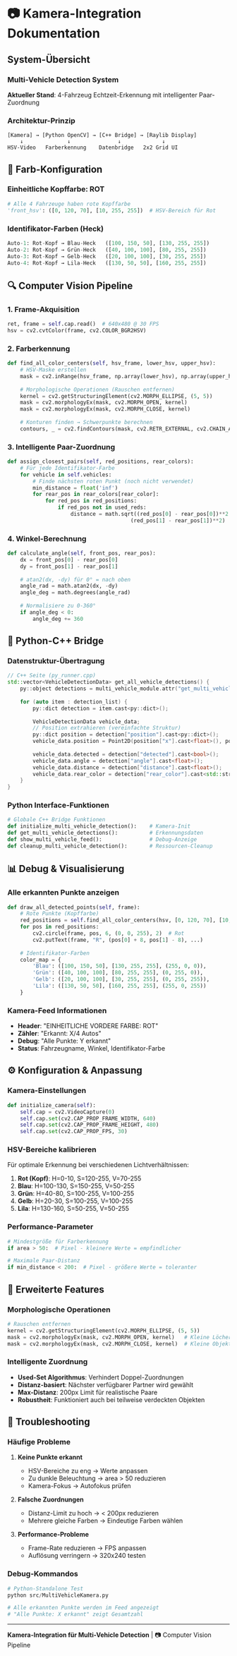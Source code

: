 # 📷 Kamera-Integration Dokumentation

## System-Übersicht

### Multi-Vehicle Detection System
**Aktueller Stand**: 4-Fahrzeug Echtzeit-Erkennung mit intelligenter Paar-Zuordnung

### Architektur-Prinzip
```
[Kamera] → [Python OpenCV] → [C++ Bridge] → [Raylib Display]
    ↓              ↓               ↓             ↓
HSV-Video   Farberkennung    Datenbridge   2x2 Grid UI
```

## 🎨 Farb-Konfiguration

### Einheitliche Kopffarbe: ROT
```python
# Alle 4 Fahrzeuge haben rote Kopffarbe
'front_hsv': ([0, 120, 70], [10, 255, 255])  # HSV-Bereich für Rot
```

### Identifikator-Farben (Heck)
```python
Auto-1: Rot-Kopf → Blau-Heck   ([100, 150, 50], [130, 255, 255])
Auto-2: Rot-Kopf → Grün-Heck   ([40, 100, 100], [80, 255, 255]) 
Auto-3: Rot-Kopf → Gelb-Heck   ([20, 100, 100], [30, 255, 255])
Auto-4: Rot-Kopf → Lila-Heck   ([130, 50, 50], [160, 255, 255])
```

## 🔍 Computer Vision Pipeline

### 1. Frame-Akquisition
```python
ret, frame = self.cap.read()  # 640x480 @ 30 FPS
hsv = cv2.cvtColor(frame, cv2.COLOR_BGR2HSV)
```

### 2. Farberkennung
```python
def find_all_color_centers(self, hsv_frame, lower_hsv, upper_hsv):
    # HSV-Maske erstellen
    mask = cv2.inRange(hsv_frame, np.array(lower_hsv), np.array(upper_hsv))
    
    # Morphologische Operationen (Rauschen entfernen)
    kernel = cv2.getStructuringElement(cv2.MORPH_ELLIPSE, (5, 5))
    mask = cv2.morphologyEx(mask, cv2.MORPH_OPEN, kernel)
    mask = cv2.morphologyEx(mask, cv2.MORPH_CLOSE, kernel)
    
    # Konturen finden → Schwerpunkte berechnen
    contours, _ = cv2.findContours(mask, cv2.RETR_EXTERNAL, cv2.CHAIN_APPROX_SIMPLE)
```

### 3. Intelligente Paar-Zuordnung
```python
def assign_closest_pairs(self, red_positions, rear_colors):
    # Für jede Identifikator-Farbe
    for vehicle in self.vehicles:
        # Finde nächsten roten Punkt (noch nicht verwendet)
        min_distance = float('inf')
        for rear_pos in rear_colors[rear_color]:
            for red_pos in red_positions:
                if red_pos not in used_reds:
                    distance = math.sqrt((red_pos[0] - rear_pos[0])**2 + 
                                       (red_pos[1] - rear_pos[1])**2)
```

### 4. Winkel-Berechnung
```python
def calculate_angle(self, front_pos, rear_pos):
    dx = front_pos[0] - rear_pos[0]
    dy = front_pos[1] - rear_pos[1]
    
    # atan2(dx, -dy) für 0° = nach oben
    angle_rad = math.atan2(dx, -dy)
    angle_deg = math.degrees(angle_rad)
    
    # Normalisiere zu 0-360°
    if angle_deg < 0:
        angle_deg += 360
```

## 🔗 Python-C++ Bridge

### Datenstruktur-Übertragung
```cpp
// C++ Seite (py_runner.cpp)
std::vector<VehicleDetectionData> get_all_vehicle_detections() {
    py::object detections = multi_vehicle_module.attr("get_multi_vehicle_detections")();
    
    for (auto item : detection_list) {
        py::dict detection = item.cast<py::dict>();
        
        VehicleDetectionData vehicle_data;
        // Position extrahieren (vereinfachte Struktur)
        py::dict position = detection["position"].cast<py::dict>();
        vehicle_data.position = Point2D(position["x"].cast<float>(), position["y"].cast<float>());
        
        vehicle_data.detected = detection["detected"].cast<bool>();
        vehicle_data.angle = detection["angle"].cast<float>();
        vehicle_data.distance = detection["distance"].cast<float>();
        vehicle_data.rear_color = detection["rear_color"].cast<std::string>();
    }
}
```

### Python Interface-Funktionen
```python
# Globale C++ Bridge Funktionen
def initialize_multi_vehicle_detection():    # Kamera-Init
def get_multi_vehicle_detections():          # Erkennungsdaten
def show_multi_vehicle_feed():               # Debug-Anzeige  
def cleanup_multi_vehicle_detection():       # Ressourcen-Cleanup
```

## 📊 Debug & Visualisierung

### Alle erkannten Punkte anzeigen
```python
def draw_all_detected_points(self, frame):
    # Rote Punkte (Kopffarbe)
    red_positions = self.find_all_color_centers(hsv, [0, 120, 70], [10, 255, 255])
    for pos in red_positions:
        cv2.circle(frame, pos, 6, (0, 0, 255), 2)  # Rot
        cv2.putText(frame, "R", (pos[0] + 8, pos[1] - 8), ...)
    
    # Identifikator-Farben  
    color_map = {
        'Blau': ([100, 150, 50], [130, 255, 255], (255, 0, 0)),
        'Grün': ([40, 100, 100], [80, 255, 255], (0, 255, 0)),
        'Gelb': ([20, 100, 100], [30, 255, 255], (0, 255, 255)),
        'Lila': ([130, 50, 50], [160, 255, 255], (255, 0, 255))
    }
```

### Kamera-Feed Informationen
- **Header**: "EINHEITLICHE VORDERE FARBE: ROT"
- **Zähler**: "Erkannt: X/4 Autos"  
- **Debug**: "Alle Punkte: Y erkannt"
- **Status**: Fahrzeugname, Winkel, Identifikator-Farbe

## ⚙️ Konfiguration & Anpassung

### Kamera-Einstellungen
```python
def initialize_camera(self):
    self.cap = cv2.VideoCapture(0)
    self.cap.set(cv2.CAP_PROP_FRAME_WIDTH, 640)
    self.cap.set(cv2.CAP_PROP_FRAME_HEIGHT, 480)
    self.cap.set(cv2.CAP_PROP_FPS, 30)
```

### HSV-Bereiche kalibrieren
Für optimale Erkennung bei verschiedenen Lichtverhältnissen:

1. **Rot (Kopf)**: H=0-10, S=120-255, V=70-255
2. **Blau**: H=100-130, S=150-255, V=50-255  
3. **Grün**: H=40-80, S=100-255, V=100-255
4. **Gelb**: H=20-30, S=100-255, V=100-255
5. **Lila**: H=130-160, S=50-255, V=50-255

### Performance-Parameter
```python
# Mindestgröße für Farberkennung
if area > 50:  # Pixel - kleinere Werte = empfindlicher

# Maximale Paar-Distanz  
if min_distance < 200:  # Pixel - größere Werte = toleranter
```

## 🔧 Erweiterte Features

### Morphologische Operationen
```python
# Rauschen entfernen
kernel = cv2.getStructuringElement(cv2.MORPH_ELLIPSE, (5, 5))
mask = cv2.morphologyEx(mask, cv2.MORPH_OPEN, kernel)   # Kleine Löcher schließen
mask = cv2.morphologyEx(mask, cv2.MORPH_CLOSE, kernel)  # Kleine Objekte entfernen
```

### Intelligente Zuordnung
- **Used-Set Algorithmus**: Verhindert Doppel-Zuordnungen
- **Distanz-basiert**: Nächster verfügbarer Partner wird gewählt
- **Max-Distanz**: 200px Limit für realistische Paare
- **Robustheit**: Funktioniert auch bei teilweise verdeckten Objekten

## 🐛 Troubleshooting

### Häufige Probleme

1. **Keine Punkte erkannt**
   - HSV-Bereiche zu eng → Werte anpassen
   - Zu dunkle Beleuchtung → area > 50 reduzieren
   - Kamera-Fokus → Autofokus prüfen

2. **Falsche Zuordnungen**  
   - Distanz-Limit zu hoch → < 200px reduzieren
   - Mehrere gleiche Farben → Eindeutige Farben wählen

3. **Performance-Probleme**
   - Frame-Rate reduzieren → FPS anpassen
   - Auflösung verringern → 320x240 testen

### Debug-Kommandos
```python
# Python-Standalone Test
python src/MultiVehicleKamera.py

# Alle erkannten Punkte werden im Feed angezeigt
# "Alle Punkte: X erkannt" zeigt Gesamtzahl
```

---
**Kamera-Integration für Multi-Vehicle Detection** | 📷 Computer Vision Pipeline
